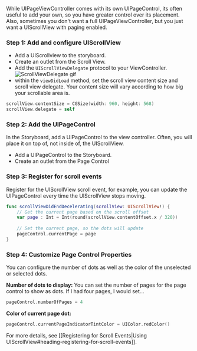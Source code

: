 
While UIPageViewController comes with its own UIPageControl, its often useful to add your own, so you have greater control over its placement. Also, sometimes you don't want a full UIPageViewController, but you just want a UIScrollView with paging enabled.

### Step 1: Add and configure UIScrollView

- Add a UIScrollview to the storyboard.
- Create an outlet from the Scroll View.
- Add the `UIScrollViewDelegate` protocol to your ViewController. ![ScrollViewDelegate gif](http://i.imgur.com/m8OftbU.png)
- within the `viewDidLoad` method, set the scroll view content size and scroll view delegate. Your content size will vary according to how big your scrollable area is.

```swift
scrollView.contentSize = CGSize(width: 960, height: 568)
scrollView.delegate = self
```
### Step 2: Add the UIPageControl

In the Storyboard, add a UIPageControl to the view controller. Often, you will place it on top of, not inside of, the UIScrollView.   

- Add a UIPageControl to the Storyboard.
- Create an outlet from the Page Control

### Step 3: Register for scroll events

Register for the UIScrollView scroll event, for example, you can update the UIPageControl every time the UIScrollView stops moving.

```swift
func scrollViewDidEndDecelerating(scrollView: UIScrollView!) {
    // Get the current page based on the scroll offset
    var page : Int = Int(round(scrollView.contentOffset.x / 320))
    
    // Set the current page, so the dots will update
    pageControl.currentPage = page
}
```

### Step 4: Customize Page Control Properties
You can configure the number of dots as well as the color of the unselected or selected dots.  

**Number of dots to display:** You can set the number of pages for the page control to show as dots.
If I had four pages, I would set...
```swift
pageControl.numberOfPages = 4
```

**Color of current page dot:**
```swift
pageControl.currentPageIndicatorTintColor = UIColor.redColor()
```

For more details, see [[Registering for Scroll Events|Using UIScrollView#heading-registering-for-scroll-events]].